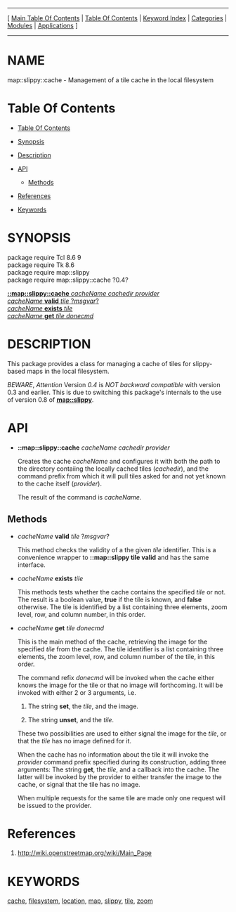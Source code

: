 
[//000000001]: # (map::slippy::cache \- Mapping utilities)
[//000000002]: # (Generated from file 'map\_slippy\_cache\.man' by tcllib/doctools with format 'markdown')
[//000000003]: # (map::slippy::cache\(n\) 0\.4 tcllib "Mapping utilities")

<hr> [ <a href="../../../../toc.md">Main Table Of Contents</a> &#124; <a
href="../../../toc.md">Table Of Contents</a> &#124; <a
href="../../../../index.md">Keyword Index</a> &#124; <a
href="../../../../toc0.md">Categories</a> &#124; <a
href="../../../../toc1.md">Modules</a> &#124; <a
href="../../../../toc2.md">Applications</a> ] <hr>

# NAME

map::slippy::cache \- Management of a tile cache in the local filesystem

# <a name='toc'></a>Table Of Contents

  - [Table Of Contents](#toc)

  - [Synopsis](#synopsis)

  - [Description](#section1)

  - [API](#section2)

      - [Methods](#subsection1)

  - [References](#section3)

  - [Keywords](#keywords)

# <a name='synopsis'></a>SYNOPSIS

package require Tcl 8\.6 9  
package require Tk 8\.6  
package require map::slippy  
package require map::slippy::cache ?0\.4?  

[__::map::slippy::cache__ *cacheName* *cachedir* *provider*](#1)  
[*cacheName* __valid__ *tile* ?*msgvar*?](#2)  
[*cacheName* __exists__ *tile*](#3)  
[*cacheName* __get__ *tile* *donecmd*](#4)  

# <a name='description'></a>DESCRIPTION

This package provides a class for managing a cache of tiles for slippy\-based
maps in the local filesystem\.

*BEWARE*, *Attention* Version *0\.4* is *NOT backward compatible* with
version 0\.3 and earlier\. This is due to switching this package's internals to
the use of version 0\.8 of __[map::slippy](map\_slippy\.md)__\.

# <a name='section2'></a>API

  - <a name='1'></a>__::map::slippy::cache__ *cacheName* *cachedir* *provider*

    Creates the cache *cacheName* and configures it with both the path to the
    directory contaiing the locally cached tiles \(*cachedir*\), and the command
    prefix from which it will pull tiles asked for and not yet known to the
    cache itself \(*provider*\)\.

    The result of the command is *cacheName*\.

## <a name='subsection1'></a>Methods

  - <a name='2'></a>*cacheName* __valid__ *tile* ?*msgvar*?

    This method checks the validity of a the given *tile* identifier\. This is
    a convenience wrapper to __::map::slippy tile valid__ and has the same
    interface\.

  - <a name='3'></a>*cacheName* __exists__ *tile*

    This methods tests whether the cache contains the specified *tile* or not\.
    The result is a boolean value, __true__ if the tile is known, and
    __false__ otherwise\. The tile is identified by a list containing three
    elements, zoom level, row, and column number, in this order\.

  - <a name='4'></a>*cacheName* __get__ *tile* *donecmd*

    This is the main method of the cache, retrieving the image for the specified
    *tile* from the cache\. The tile identifier is a list containing three
    elements, the zoom level, row, and column number of the tile, in this order\.

    The command refix *donecmd* will be invoked when the cache either knows
    the image for the tile or that no image will forthcoming\. It will be invoked
    with either 2 or 3 arguments, i\.e\.

      1. The string __set__, the *tile*, and the image\.

      1. The string __unset__, and the *tile*\.

    These two possibilities are used to either signal the image for the
    *tile*, or that the *tile* has no image defined for it\.

    When the cache has no information about the tile it will invoke the
    *provider* command prefix specified during its construction, adding three
    arguments: The string __get__, the *tile*, and a callback into the
    cache\. The latter will be invoked by the provider to either transfer the
    image to the cache, or signal that the tile has no image\.

    When multiple requests for the same tile are made only one request will be
    issued to the provider\.

# <a name='section3'></a>References

  1. [http://wiki\.openstreetmap\.org/wiki/Main\_Page](http://wiki\.openstreetmap\.org/wiki/Main\_Page)

# <a name='keywords'></a>KEYWORDS

[cache](\.\./\.\./\.\./\.\./index\.md\#cache),
[filesystem](\.\./\.\./\.\./\.\./index\.md\#filesystem),
[location](\.\./\.\./\.\./\.\./index\.md\#location),
[map](\.\./\.\./\.\./\.\./index\.md\#map), [slippy](\.\./\.\./\.\./\.\./index\.md\#slippy),
[tile](\.\./\.\./\.\./\.\./index\.md\#tile), [zoom](\.\./\.\./\.\./\.\./index\.md\#zoom)
